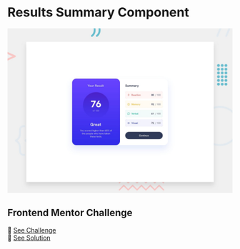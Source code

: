 # Results Summary Component

![design](./design.jpg)

## Frontend Mentor Challenge

📘 [See Challenge](https://www.frontendmentor.io/challenges/results-summary-component-CE_K6s0maV)</br>
🚀 [See Solution](https://vishal-results-summary-component.netlify.app/)
